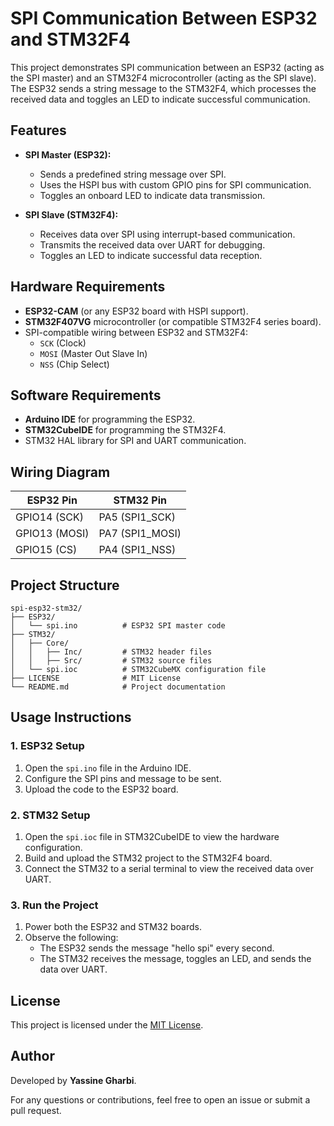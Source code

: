 # SPI Communication Between ESP32 and STM32F4

This project demonstrates SPI communication between an ESP32 (acting as the SPI master) and an STM32F4 microcontroller (acting as the SPI slave). The ESP32 sends a string message to the STM32F4, which processes the received data and toggles an LED to indicate successful communication.

## Features

- **SPI Master (ESP32):**
  - Sends a predefined string message over SPI.
  - Uses the HSPI bus with custom GPIO pins for SPI communication.
  - Toggles an onboard LED to indicate data transmission.

- **SPI Slave (STM32F4):**
  - Receives data over SPI using interrupt-based communication.
  - Transmits the received data over UART for debugging.
  - Toggles an LED to indicate successful data reception.

## Hardware Requirements

- **ESP32-CAM** (or any ESP32 board with HSPI support).
- **STM32F407VG** microcontroller (or compatible STM32F4 series board).
- SPI-compatible wiring between ESP32 and STM32F4:
  - `SCK` (Clock)
  - `MOSI` (Master Out Slave In)
  - `NSS` (Chip Select)

## Software Requirements

- **Arduino IDE** for programming the ESP32.
- **STM32CubeIDE** for programming the STM32F4.
- STM32 HAL library for SPI and UART communication.

## Wiring Diagram

| ESP32 Pin | STM32 Pin |
|-----------|-----------|
| GPIO14 (SCK) | PA5 (SPI1_SCK) |
| GPIO13 (MOSI) | PA7 (SPI1_MOSI) |
| GPIO15 (CS)   | PA4 (SPI1_NSS)  |

## Project Structure

```
spi-esp32-stm32/
├── ESP32/
│   └── spi.ino          # ESP32 SPI master code
├── STM32/
│   ├── Core/
│   │   ├── Inc/         # STM32 header files
│   │   ├── Src/         # STM32 source files
│   └── spi.ioc          # STM32CubeMX configuration file
├── LICENSE              # MIT License
└── README.md            # Project documentation
```

## Usage Instructions

### 1. ESP32 Setup
1. Open the `spi.ino` file in the Arduino IDE.
2. Configure the SPI pins and message to be sent.
3. Upload the code to the ESP32 board.

### 2. STM32 Setup
1. Open the `spi.ioc` file in STM32CubeIDE to view the hardware configuration.
2. Build and upload the STM32 project to the STM32F4 board.
3. Connect the STM32 to a serial terminal to view the received data over UART.

### 3. Run the Project
1. Power both the ESP32 and STM32 boards.
2. Observe the following:
   - The ESP32 sends the message "hello spi" every second.
   - The STM32 receives the message, toggles an LED, and sends the data over UART.

## License

This project is licensed under the [MIT License](LICENSE).

## Author

Developed by **Yassine Gharbi**.

For any questions or contributions, feel free to open an issue or submit a pull request.
